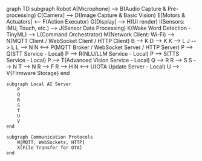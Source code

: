 graph TD
    subgraph Robot
        A[Microphone] --> B(Audio Capture & Pre-processing)
        C[Camera] --> D(Image Capture & Basic Vision)
        E[Motors & Actuators] <-- F(Action Executor)
        G[Display] --> H(UI render)
        I(Sensors: IMU, Touch, etc.) --> J(Sensor Data Processing)
        K(Wake Word Detection - TinyML) --> L(Command Orchestrator)
        M(Network Client: Wi-Fi) --> N(MQTT Client / WebSocket Client / HTTP Client)
        B --> K
        D --> K
        K --> L
        J --> L
        L --> N
        N <--> P(MQTT Broker / WebSocket Server / HTTP Server)
        P --> Q(STT Service - Local)
        P --> R(NLU/LLM Service - Local)
        P --> S(TTS Service - Local)
        P --> T(Advanced Vision Service - Local)
        Q --> R
        R --> S
        S --> N
        T --> N
        R --> F
        R --> H
        N <--> U(OTA Update Server - Local)
        U --> V{Firmware Storage}
    end

    subgraph Local AI Server
        P
        Q
        R
        S
        T
        U
        V
    end

    subgraph Communication Protocols
        W[MQTT, WebSockets, HTTP]
        X[File Transfer for OTA]
    end